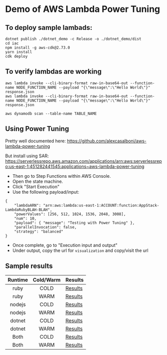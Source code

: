 # Demo of AWS Lambda Power Tuning

## To deploy sample lambads:
```
dotnet publish ./dotnet_demo -c Release -o ./dotnet_demo/dist
cd iac
npm install -g aws-cdk@2.73.0
yarn install
cdk deploy
```

## To verify lambdas are working
```
aws lambda invoke --cli-binary-format raw-in-base64-out --function-name NODE_FUNCTION_NAME --payload "{\"message\":\"Hello World\"}" response.json
aws lambda invoke --cli-binary-format raw-in-base64-out --function-name NODE_FUNCTION_NAME --payload "{\"message\":\"Hello World\"}" response.json

aws dynamodb scan --table-name TABLE_NAME
```

## Using Power Tuning

Pretty well documented here: https://github.com/alexcasalboni/aws-lambda-power-tuning

But install using SAR: https://serverlessrepo.aws.amazon.com/applications/arn:aws:serverlessrepo:us-east-1:451282441545:applications~aws-lambda-power-tuning

- Then go to Step Functions within AWS Console. 
- Open the state machine.
- Click "Start Execution"
- Use the following payload/input:

```
{
    "lambdaARN": "arn:aws:lambda:us-east-1:ACCOUNT:function:AppStack-LambdaRubyBLAH-BLAH",
    "powerValues": [256, 512, 1024, 1536, 2048, 3008],
    "num": 10,
    "payload": { "message": "Testing with Power Tuning" },
    "parallelInvocation": false,
    "strategy": "balanced"
}
```

- Once complete, go to "Execution input and output"
- Under output, copy the url for `visualization` and copy/visit the url

## Sample results

| Runtime | Cold/Warm | Results |
|:-----:|:----:|----|
| ruby | COLD | [Results](https://lambda-power-tuning.show/#gAAAAQACAAQABgAI;q6qMQgAA7EGrqtpBq6rqQQAA+EFVVd1B;TBggNJ5KBzRJi3w0nkoHNaizUTVJi3w1) |
| ruby | WARM | [Results](https://lambda-power-tuning.show/#gAAAAQACAAQABgAI;VVX9QQAAAEEAAPBAAAAIQVVVFUEAAAhB;l0+QM5dPEDOXT5AzilkiNJ5KhzSKWaI0) |
| nodejs | COLD | [Results](https://lambda-power-tuning.show/#gAAAAQACAAQABgAI;AOAZRFUVpkNVVRlDVVW+QgAAmkJVVZpC;wp+tNYi3uzXCn601Y3fYNdE3AjYA4S82) |
| nodejs | WARM | [Results](https://lambda-power-tuning.show/#gAAAAQACAAQABgAI;q6qQQgAAHEJVVdVBVVXxQVVV1UGrqsJB;yJokNADhLzRPhnM0Gs0LNbukNjVcfGE1) |
| dotnet | COLD | [Results](https://lambda-power-tuning.show/#AAEAAgAEAAYACMAL;VfWlRKuKHURVFZxDVVVVQwCAQ0MAADdD;OCe7NhfasTZQcbA2zfO0NuD53DYQhBc3) |
| dotnet | WARM | [Results](https://lambda-power-tuning.show/#AAEAAgAEAAYACMAL;AACIQQAA8ECrqgpBAAAIQauqAkGrqupA;kVSZM5dPkDOKWSI0T4ZzNIpZojTm9NM0) |
| Both | COLD | [Results](https://lambda-power-tuning.show/#gAAAAQACAAQABgAI;AOAZRFUVpkNVVRlDVVW+QgAAmkJVVZpC;wp+tNYi3uzXCn601Y3fYNdE3AjYA4S82;gAAAAQACAAQABgAI;q6qMQgAA7EGrqtpBq6rqQQAA+EFVVd1B;TBggNJ5KBzRJi3w0nkoHNaizUTVJi3w1;nodejs%20(cold);ruby%20(cold)) |
| Both | WARM | [Results](https://lambda-power-tuning.show/#gAAAAQACAAQABgAI;q6qQQgAAHEJVVdVBVVXxQVVV1UGrqsJB;yJokNADhLzRPhnM0Gs0LNbukNjVcfGE1;gAAAAQACAAQABgAI;VVX9QQAAAEEAAPBAAAAIQVVVFUEAAAhB;l0+QM5dPEDOXT5AzilkiNJ5KhzSKWaI0;nodejs%20(warm);ruby%20(warm)) |